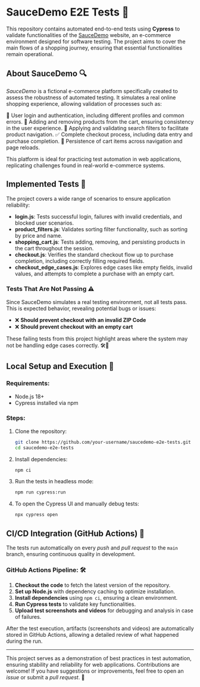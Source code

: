# SauceDemo E2E Tests 🚀

This repository contains automated end-to-end tests using **Cypress** to validate functionalities of the [SauceDemo](https://www.saucedemo.com/) website, an e-commerce environment designed for software testing. The project aims to cover the main flows of a shopping journey, ensuring that essential functionalities remain operational. 

## About SauceDemo 🔍

*SauceDemo* is a fictional e-commerce platform specifically created to assess the robustness of automated testing. It simulates a real online shopping experience, allowing validation of processes such as:

🔑 User login and authentication, including different profiles and common errors. 
🛒 Adding and removing products from the cart, ensuring consistency in the user experience. 
🔎 Applying and validating search filters to facilitate product navigation. 
✅ Complete checkout process, including data entry and purchase completion. 
🔄 Persistence of cart items across navigation and page reloads. 

This platform is ideal for practicing test automation in web applications, replicating challenges found in real-world e-commerce systems. 

## Implemented Tests 📝

The project covers a wide range of scenarios to ensure application reliability:

- **login.js**: Tests successful login, failures with invalid credentials, and blocked user scenarios.
- **product_filters.js**: Validates sorting filter functionality, such as sorting by price and name.
- **shopping_cart.js**: Tests adding, removing, and persisting products in the cart throughout the session.
- **checkout.js**: Verifies the standard checkout flow up to purchase completion, including correctly filling required fields.
- **checkout_edge_cases.js**: Explores edge cases like empty fields, invalid values, and attempts to complete a purchase with an empty cart.

### Tests That Are Not Passing ⚠️

Since SauceDemo simulates a real testing environment, not all tests pass. This is expected behavior, revealing potential bugs or issues:

- ❌ **Should prevent checkout with an invalid ZIP Code**
- ❌ **Should prevent checkout with an empty cart**

These failing tests from this project highlight areas where the system may not be handling edge cases correctly. 🛠️🚦

## Local Setup and Execution 🔧

### Requirements:

- Node.js 18+
- Cypress installed via npm

### Steps:

1. Clone the repository: 
   ```bash
   git clone https://github.com/your-username/saucedemo-e2e-tests.git
   cd saucedemo-e2e-tests
   ```
2. Install dependencies: 
   ```bash
   npm ci
   ```
3. Run the tests in headless mode: 
   ```bash
   npm run cypress:run
   ```
4. To open the Cypress UI and manually debug tests: 
   ```bash
   npx cypress open
   ```

## CI/CD Integration (GitHub Actions) 🔄

The tests run automatically on every *push* and *pull request* to the `main` branch, ensuring continuous quality in development. 

### GitHub Actions Pipeline: 🛠️

1. **Checkout the code** to fetch the latest version of the repository. 
2. **Set up Node.js** with dependency caching to optimize installation. 
3. **Install dependencies** using `npm ci`, ensuring a clean environment. 
4. **Run Cypress tests** to validate key functionalities. 
5. **Upload test screenshots and videos** for debugging and analysis in case of failures. 

After the test execution, artifacts (screenshots and videos) are automatically stored in GitHub Actions, allowing a detailed review of what happened during the run. 

---

This project serves as a demonstration of best practices in test automation, ensuring stability and reliability for web applications. Contributions are welcome! If you have suggestions or improvements, feel free to open an *issue* or submit a *pull request*. 🤝


